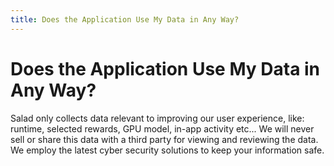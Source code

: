 ```yaml
---
title: Does the Application Use My Data in Any Way?
---
```


# Does the Application Use My Data in Any Way?

Salad only collects data relevant to improving our user experience, like: runtime, selected rewards, GPU model, in-app activity etc... We will never sell or share this data with a third party for viewing and reviewing the data. We employ the latest cyber security solutions to keep your information safe.
